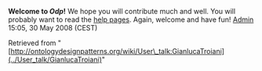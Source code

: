 __Welcome to _Odp_!__ We hope you will contribute much and well. 
You will probably want to read the [help pages](http://ontologydesignpatterns.org/wiki/Help:Contents "Help:Contents"). Again, welcome and have fun! [Admin](http://ontologydesignpatterns.org/wiki/index.php?title=User:Admin&action=edit&redlink=1 "User:Admin (not yet written)") 15:05, 30 May 2008 (CEST)





Retrieved from "[http://ontologydesignpatterns.org/wiki/User\_talk:GianlucaTroiani](../User_talk/GianlucaTroiani)"